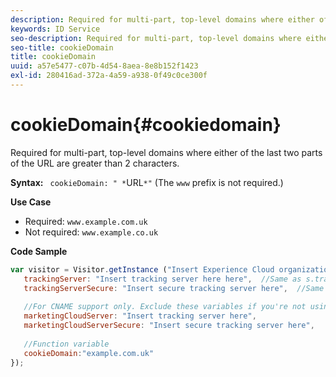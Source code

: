 ```yaml
---
description: Required for multi-part, top-level domains where either of the last two parts of the URL are greater than 2 characters.
keywords: ID Service
seo-description: Required for multi-part, top-level domains where either of the last two parts of the URL are greater than 2 characters.
seo-title: cookieDomain
title: cookieDomain
uuid: a57e5477-c07b-4d54-8aea-8e8b152f1423
exl-id: 280416ad-372a-4a59-a938-0f49c0ce300f
---
```

# cookieDomain{#cookiedomain}

Required for multi-part, top-level domains where either of the last two parts of the URL are greater than 2 characters.

 **Syntax:** ` cookieDomain: " *`URL`*"` (The `www` prefix is not required.)

**Use Case**

* Required: `www.example.com.uk`
* Not required: `www.example.co.uk`

**Code Sample**

```js
var visitor = Visitor.getInstance ("Insert Experience Cloud organization ID here",{ 
   trackingServer: "Insert tracking server here here",  //Same as s.trackingServer 
   trackingServerSecure: "Insert secure tracking server here",  //Same as s.trackingServerSecure 
 
   //For CNAME support only. Exclude these variables if you're not using CNAME 
   marketingCloudServer: "Insert tracking server here", 
   marketingCloudServerSecure: "Insert secure tracking server here", 
 
   //Function variable 
   cookieDomain:"example.com.uk" 
});
```
